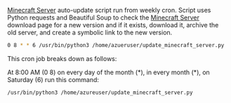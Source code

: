 [Minecraft Server](https://www.minecraft.net/en-us/download/server) auto-update script run from weekly cron. Script uses Python requests and Beautiful Soup to check the [Minecraft Server](https://www.minecraft.net/en-us/download/server) download page for a new version and if it exists, download it, archive the old server, and create a symbolic link to the new version.


```bash
0 8 * * 6 /usr/bin/python3 /home/azueruser/update_minecraft_server.py
```
This cron job breaks down as follows:

At 8:00 AM (0 8) on every day of the month (\*), in every month (\*), on Saturday (6) run this command:

```bash
/usr/bin/python3 /home/azureuser/update_minecraft_server.py
```
